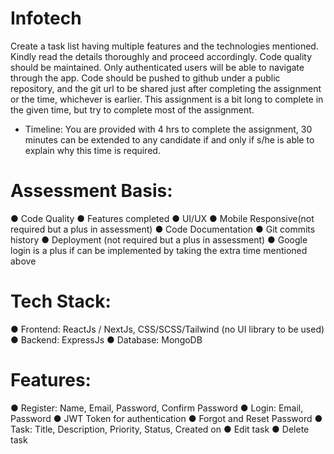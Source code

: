 # Infotech

Create a task list having multiple features and the technologies mentioned. Kindly
read the details thoroughly and proceed accordingly. Code quality should be
maintained. Only authenticated users will be able to navigate through the app. Code
should be pushed to github under a public repository, and the git url to be shared just
after completing the assignment or the time, whichever is earlier. This assignment is
a bit long to complete in the given time, but try to complete most of the assignment.


* Timeline: You are provided with 4 hrs to complete the assignment, 30 minutes can
be extended to any candidate if and only if s/he is able to explain why this time is
required.


# Assessment Basis:
● Code Quality
● Features completed
● UI/UX
● Mobile Responsive(not required but a plus in assessment)
● Code Documentation
● Git commits history
● Deployment (not required but a plus in assessment)
● Google login is a plus if can be implemented by taking the extra time mentioned above


# Tech Stack:
● Frontend: ReactJs / NextJs, CSS/SCSS/Tailwind (no UI library to be used)
● Backend: ExpressJs
● Database: MongoDB


# Features:
● Register: Name, Email, Password, Confirm Password
● Login: Email, Password
● JWT Token for authentication
● Forgot and Reset Password
● Task: Title, Description, Priority, Status, Created on
● Edit task
● Delete task